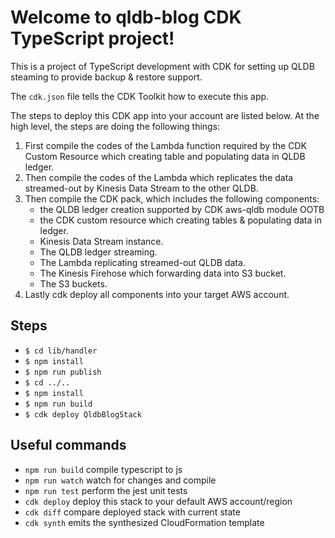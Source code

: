 # Welcome to qldb-blog CDK TypeScript project!

This is a project of TypeScript development with CDK for setting up QLDB steaming to provide backup & restore support.

The `cdk.json` file tells the CDK Toolkit how to execute this app.

The steps to deploy this CDK app into your account are listed below. At the high level, the steps are doing the following things: 

1. First compile the codes of the Lambda function required by the CDK Custom Resource which creating table and populating data in QLDB ledger. 
2. Then compile the codes of the Lambda which replicates the data streamed-out by Kinesis Data Stream to the other QLDB.
3. Then compile the CDK pack, which includes the following components: 
    * the QLDB ledger creation supported by CDK aws-qldb module OOTB 
    * the CDK custom resource which creating tables & populating data in ledger. 
    * Kinesis Data Stream instance. 
    * The QLDB ledger streaming. 
    * The Lambda replicating streamed-out QLDB data. 
    * The Kinesis Firehose which forwarding data into S3 bucket. 
    * The S3 buckets.
4. Lastly cdk deploy all components into your target AWS account.

## Steps

 * `$ cd lib/handler`
 * `$ npm install`
 * `$ npm run publish`
 * `$ cd ../..` 
 * `$ npm install`   
 * `$ npm run build` 
 * `$ cdk deploy QldbBlogStack`


## Useful commands

 * `npm run build`   compile typescript to js
 * `npm run watch`   watch for changes and compile
 * `npm run test`    perform the jest unit tests
 * `cdk deploy`      deploy this stack to your default AWS account/region
 * `cdk diff`        compare deployed stack with current state
 * `cdk synth`       emits the synthesized CloudFormation template
